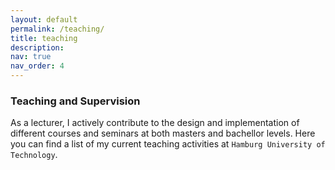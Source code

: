 ```yaml
---
layout: default
permalink: /teaching/
title: teaching
description: 
nav: true
nav_order: 4
---
```

### Teaching and Supervision

As a lecturer, I actively contribute to the design and implementation of different courses and seminars at both masters and bachellor levels. Here you can find a list of my current teaching activities at `Hamburg University of Technology`. 

<div class="row">
  <div class="col-12 d-flex justify-content-center mt-3">
    <style>
      .custom-image {
        max-width: 85%;
      }

      @media (min-width: 768px) {
        .custom-image {
          max-width: 50%;
        }
      }
    </style>
    {% include figure.liquid loading="eager" path="assets/img/nico_teach.png" title="Nicolas E. Diaz Ferreyra" class="img-fluid rounded z-depth-1 custom-image" %}
  </div>
</div>


##### Supervision
I frequently supervise theses and research projects on topics related to privacy, security engineering, and usability studies. Many of these have then been published as conference and workshop papers in collaboration with students.

I am particularly interested in supervising work on **devoper-centered security** and **secure AI-aided software development**. If you are a student at TUHH seeking for supervision and you are into these topics, then [apply here](https://www.tuhh.de/softsec/teaching/thesis).

##### Guest Lectures
I have had the honor of sharing my work by offering guest lectures at internationally renowned academic institutions including the *University of Melbourne*, the *University of Montréal*, *Monash University*, *RMIT*, the *University of New South Wales*, and the *University of Paderborn*. Please feel free to reach out for coordinating **prospective guest talks or seminars** at your local institution.

---
`MSc. Course "Cybersecurity Data Science"` | **TUHH**
- Period: Summer Semester
- Lectures:
  - Lecture 2: **Machine Learning Fundamentals I**
  - Lecture 3: **Machine Learning Fundamentals II**
  - Lecture 4: **Intrusion Detection**
  - Lecture 6: **Mining Software Repositories**
  - Lecture 11: **Statistics and Experimental Design**
  - Lecture 12: **Survey Methods**
  - Lecture 13: **Text Mining Applications**

`BSc. Course "Introduction to Information Security"` | **TUHH**
- Period: Winter Semester
- Lectures: 
  - Lecture 8: **Access Control**
  - Lecture 11: **Privacy by Design**
  - Lecture 12: **Tracking and Dark Patterns**

`MSc. Course "Secure Software Engineering"` | **TUHH**
- Period: Summer Semester
- Lectures:
  - Lecture 6: **Assessment of Security Risks II**
  - Lecture 9: **Privacy Engineering I**
  - Lecture 10: **Privacy Engineering II**
  - Lecture 11: **Human Factors in Cybersecurity**
- Labs: 
  - Lab 1: **Security Requirements**
  - Lab 2: **Secure Software Design**
  - Lab 3: **Security Risk Assessment**
  - Lab 4: **Secure Infrastructure and Code Quality**
  - Lab 5: **Privacy Engineering**
  - Lab 6: **Human Factors in Cybersecurity**

---

`Seminar "Usable Security and Privacy"` | **TUHH**
- Period: Summer Semester

`Seminar "Engineering Privacy-Friendly Systems"` | **TUHH**
- Period: Winter Semester
